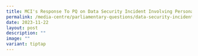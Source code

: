 ```yaml
---
title: MCI's Response To PQ on Data Security Incident Involving Personal Data
permalink: /media-centre/parliamentary-questions/data-security-incident-involving-personal-data/
date: 2023-11-22
layout: post
description: ""
image: ""
variant: tiptap
---
```

